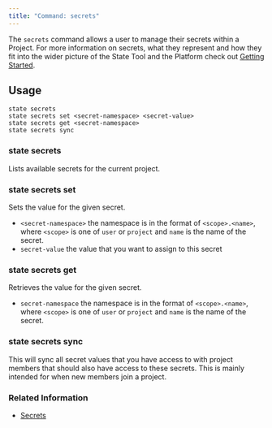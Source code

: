 ```yaml
---
title: "Command: secrets"
---
```


The `secrets` command allows a user to manage their secrets within a Project. For more information on secrets, what they represent and how they fit into the wider picture of the State Tool and the Platform check out [Getting Started](start.html).

## Usage

```text
state secrets 
state secrets set <secret-namespace> <secret-value>
state secrets get <secret-namespace>
state secrets sync
```

### state secrets

Lists available secrets for the current project.

### state secrets set

Sets the value for the given secret.

 - `<secret-namespace>` the namespace is in the format of `<scope>.<name>`, where `<scope>` is one of `user` or `project` and `name` is the name of the secret.
 - `secret-value` the value that you want to assign to this secret

### state secrets get

Retrieves the value for the given secret.

 - `secret-namespace` the namespace is in the format of `<scope>.<name>`, where `<scope>` is one of `user` or `project` and `name` is the name of the secret.

### state secrets sync

This will sync all secret values that you have access to with project members that should also have access to these secrets. This is mainly intended for when new members join a project.

### Related Information

- [Secrets](start.html#secrets)

